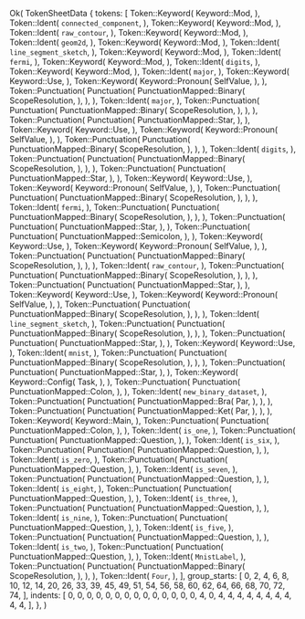 Ok(
    TokenSheetData {
        tokens: [
            Token::Keyword(
                Keyword::Mod,
            ),
            Token::Ident(
                `connected_component`,
            ),
            Token::Keyword(
                Keyword::Mod,
            ),
            Token::Ident(
                `raw_contour`,
            ),
            Token::Keyword(
                Keyword::Mod,
            ),
            Token::Ident(
                `geom2d`,
            ),
            Token::Keyword(
                Keyword::Mod,
            ),
            Token::Ident(
                `line_segment_sketch`,
            ),
            Token::Keyword(
                Keyword::Mod,
            ),
            Token::Ident(
                `fermi`,
            ),
            Token::Keyword(
                Keyword::Mod,
            ),
            Token::Ident(
                `digits`,
            ),
            Token::Keyword(
                Keyword::Mod,
            ),
            Token::Ident(
                `major`,
            ),
            Token::Keyword(
                Keyword::Use,
            ),
            Token::Keyword(
                Keyword::Pronoun(
                    SelfValue,
                ),
            ),
            Token::Punctuation(
                Punctuation(
                    PunctuationMapped::Binary(
                        ScopeResolution,
                    ),
                ),
            ),
            Token::Ident(
                `major`,
            ),
            Token::Punctuation(
                Punctuation(
                    PunctuationMapped::Binary(
                        ScopeResolution,
                    ),
                ),
            ),
            Token::Punctuation(
                Punctuation(
                    PunctuationMapped::Star,
                ),
            ),
            Token::Keyword(
                Keyword::Use,
            ),
            Token::Keyword(
                Keyword::Pronoun(
                    SelfValue,
                ),
            ),
            Token::Punctuation(
                Punctuation(
                    PunctuationMapped::Binary(
                        ScopeResolution,
                    ),
                ),
            ),
            Token::Ident(
                `digits`,
            ),
            Token::Punctuation(
                Punctuation(
                    PunctuationMapped::Binary(
                        ScopeResolution,
                    ),
                ),
            ),
            Token::Punctuation(
                Punctuation(
                    PunctuationMapped::Star,
                ),
            ),
            Token::Keyword(
                Keyword::Use,
            ),
            Token::Keyword(
                Keyword::Pronoun(
                    SelfValue,
                ),
            ),
            Token::Punctuation(
                Punctuation(
                    PunctuationMapped::Binary(
                        ScopeResolution,
                    ),
                ),
            ),
            Token::Ident(
                `fermi`,
            ),
            Token::Punctuation(
                Punctuation(
                    PunctuationMapped::Binary(
                        ScopeResolution,
                    ),
                ),
            ),
            Token::Punctuation(
                Punctuation(
                    PunctuationMapped::Star,
                ),
            ),
            Token::Punctuation(
                Punctuation(
                    PunctuationMapped::Semicolon,
                ),
            ),
            Token::Keyword(
                Keyword::Use,
            ),
            Token::Keyword(
                Keyword::Pronoun(
                    SelfValue,
                ),
            ),
            Token::Punctuation(
                Punctuation(
                    PunctuationMapped::Binary(
                        ScopeResolution,
                    ),
                ),
            ),
            Token::Ident(
                `raw_contour`,
            ),
            Token::Punctuation(
                Punctuation(
                    PunctuationMapped::Binary(
                        ScopeResolution,
                    ),
                ),
            ),
            Token::Punctuation(
                Punctuation(
                    PunctuationMapped::Star,
                ),
            ),
            Token::Keyword(
                Keyword::Use,
            ),
            Token::Keyword(
                Keyword::Pronoun(
                    SelfValue,
                ),
            ),
            Token::Punctuation(
                Punctuation(
                    PunctuationMapped::Binary(
                        ScopeResolution,
                    ),
                ),
            ),
            Token::Ident(
                `line_segment_sketch`,
            ),
            Token::Punctuation(
                Punctuation(
                    PunctuationMapped::Binary(
                        ScopeResolution,
                    ),
                ),
            ),
            Token::Punctuation(
                Punctuation(
                    PunctuationMapped::Star,
                ),
            ),
            Token::Keyword(
                Keyword::Use,
            ),
            Token::Ident(
                `mnist`,
            ),
            Token::Punctuation(
                Punctuation(
                    PunctuationMapped::Binary(
                        ScopeResolution,
                    ),
                ),
            ),
            Token::Punctuation(
                Punctuation(
                    PunctuationMapped::Star,
                ),
            ),
            Token::Keyword(
                Keyword::Config(
                    Task,
                ),
            ),
            Token::Punctuation(
                Punctuation(
                    PunctuationMapped::Colon,
                ),
            ),
            Token::Ident(
                `new_binary_dataset`,
            ),
            Token::Punctuation(
                Punctuation(
                    PunctuationMapped::Bra(
                        Par,
                    ),
                ),
            ),
            Token::Punctuation(
                Punctuation(
                    PunctuationMapped::Ket(
                        Par,
                    ),
                ),
            ),
            Token::Keyword(
                Keyword::Main,
            ),
            Token::Punctuation(
                Punctuation(
                    PunctuationMapped::Colon,
                ),
            ),
            Token::Ident(
                `is_one`,
            ),
            Token::Punctuation(
                Punctuation(
                    PunctuationMapped::Question,
                ),
            ),
            Token::Ident(
                `is_six`,
            ),
            Token::Punctuation(
                Punctuation(
                    PunctuationMapped::Question,
                ),
            ),
            Token::Ident(
                `is_zero`,
            ),
            Token::Punctuation(
                Punctuation(
                    PunctuationMapped::Question,
                ),
            ),
            Token::Ident(
                `is_seven`,
            ),
            Token::Punctuation(
                Punctuation(
                    PunctuationMapped::Question,
                ),
            ),
            Token::Ident(
                `is_eight`,
            ),
            Token::Punctuation(
                Punctuation(
                    PunctuationMapped::Question,
                ),
            ),
            Token::Ident(
                `is_three`,
            ),
            Token::Punctuation(
                Punctuation(
                    PunctuationMapped::Question,
                ),
            ),
            Token::Ident(
                `is_nine`,
            ),
            Token::Punctuation(
                Punctuation(
                    PunctuationMapped::Question,
                ),
            ),
            Token::Ident(
                `is_five`,
            ),
            Token::Punctuation(
                Punctuation(
                    PunctuationMapped::Question,
                ),
            ),
            Token::Ident(
                `is_two`,
            ),
            Token::Punctuation(
                Punctuation(
                    PunctuationMapped::Question,
                ),
            ),
            Token::Ident(
                `MnistLabel`,
            ),
            Token::Punctuation(
                Punctuation(
                    PunctuationMapped::Binary(
                        ScopeResolution,
                    ),
                ),
            ),
            Token::Ident(
                `Four`,
            ),
        ],
        group_starts: [
            0,
            2,
            4,
            6,
            8,
            10,
            12,
            14,
            20,
            26,
            33,
            39,
            45,
            49,
            51,
            54,
            56,
            58,
            60,
            62,
            64,
            66,
            68,
            70,
            72,
            74,
        ],
        indents: [
            0,
            0,
            0,
            0,
            0,
            0,
            0,
            0,
            0,
            0,
            0,
            0,
            0,
            0,
            4,
            0,
            4,
            4,
            4,
            4,
            4,
            4,
            4,
            4,
            4,
            4,
        ],
    },
)